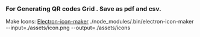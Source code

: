 ### For Generating QR codes Grid . Save as pdf and csv.

Make Icons:
[Electron-icon-maker](https://www.npmjs.com/package/electron-icon-maker)
./node_modules/.bin/electron-icon-maker --input=./assets/icon.png --output=./assets/icons
